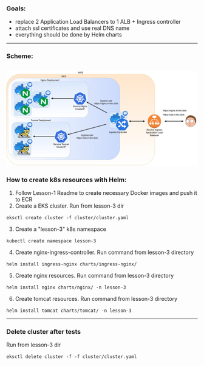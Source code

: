 ### Goals: 
- replace 2 Application Load Balancers to 1 ALB + Ingress controller
- attach ssl certificates and use real DNS name
- everything should be done by Helm charts
---
### Scheme:
![Scheme](../assets/lesson-3.jpg)
---
### How to create k8s resources with Helm:
1. Follow Lesson-1 Readme to create necessary Docker images and push it to ECR
2. Create a EKS cluster. Run from lesson-3 dir
```shell
eksctl create cluster -f cluster/cluster.yaml
```
3. Create a "lesson-3" k8s namespace
```shell
kubectl create namespace lesson-3
```
4. Create nginx-ingress-controller. Run command from lesson-3 directory
```shell
helm install ingress-nginx charts/ingress-nginx/
```
5. Create nginx resources. Run command from lesson-3 directory
```shell
helm install nginx charts/nginx/ -n lesson-3
```
6. Create tomcat resources. Run command from lesson-3 directory
```shell
helm install tomcat charts/tomcat/ -n lesson-3
```

---

### Delete cluster after tests
Run from lesson-3 dir
```shell
eksctl delete cluster -f -f cluster/cluster.yaml
```